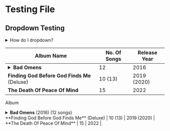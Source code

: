 # Testing File

## Dropdown Testing

<details>
<summary>How do I dropdown?</summary>
<br>
This is how you dropdown.
</details>

| Album Name | No. Of Songs | Release Year |
|------------|--------------|--------------|
| <details><summary>**Bad Omens**</summary>   Glass Houses<br>   Exit Wounds<br>   The Worst In Me<br>F E R A L<br>Enough, Enough Now<br>Malice<br>Hedonist<br>Broken Youth<br>Crawl<br>The Letdown<br>Reprise (The Sound Of The End)<br>The Fountain</details> | 12 | 2016 |
| **Finding God Before God Finds Me** (Deluxe) | 10 (13) | 2019 (2020) |
| **The Death Of Peace Of Mind** | 15 | 2022 |

Album
<details><summary><b>Bad Omens</b> (2016) (12 songs)

</summary>

Track Listing:

* Glass Houses
* Exit Wounds
* The Worst In Me
* F E R A L
* Enough, Enough Now
* Malice
* Hedonist
* Broken Youth
* Crawl
* The Letdown
* Reprise (The Sound Of The End)
* The Fountain

</details>
**Finding God Before God Finds Me** (Deluxe) | 10 (13) | 2019 (2020) |
**The Death Of Peace Of Mind** | 15 | 2022 |